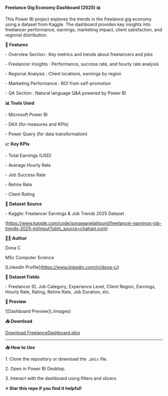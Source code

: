 **Freelance Gig Economy Dashboard (2025) 📊**



This Power BI project explores the trends in the freelance gig economy using a dataset from Kaggle. The dashboard provides key insights into freelancer performance, earnings, marketing impact, client satisfaction, and regional distribution.



**🚀 Features**



\- Overview Section : Key metrics and trends about freelancers and jobs

\- Freelancer Insights : Performance, success rate, and hourly rate analysis

\- Regional Analysis : Client locations, earnings by region

\- Marketing Performance : ROI from self-promotion

\- QA Section : Natural language Q\&A powered by Power BI



**📊 Tools Used**



\- Microsoft Power BI

\- DAX (for measures and KPIs)

\- Power Query (for data transformation)



**📈 Key KPIs**



\- Total Earnings (USD)

\- Average Hourly Rate

\- Job Success Rate

\- Rehire Rate

\- Client Rating



**📌 Dataset Source**



\- Kaggle: Freelancer Earnings \& Job Trends 2025 Dataset  

(https://www.kaggle.com/code/sonawanelalitsunil/freelancer-earnings-job-trends-2025-ml/input?utm\_source=chatgpt.com)



**👨‍💻 Author**



Dona C 

MSc Computer Science  

\[LinkedIn Profile](https://www.linkedin.com/in/dona-c/)



**📁 Dataset Fields**

\- Freelancer ID, Job Category, Experience Level, Client Region, Earnings, Hourly Rate, Rating, Rehire Rate, Job Duration, etc.



**📸 Preview**

!\[Dashboard Preview](./images)



**📥 Download**

[Download FreelanceDashboard.pbix](./FreelanceDashboard.pbix)


---



**📥 How to Use**



1\. Clone the repository or download the `.pbix` file.

2\. Open in Power BI Desktop.

3\. Interact with the dashboard using filters and slicers.



**⭐ Star this repo if you find it helpful!**





